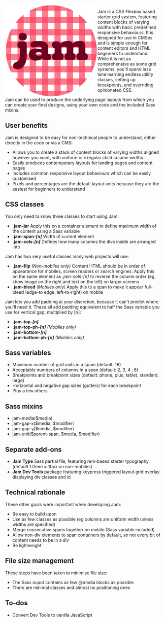 <img src="docs/images/jam-logo.png" width="300px" align="left" alt="Jam logo">



Jam is a CSS Flexbox based starter grid system, featuring content blocks of varying widths with basic predefined responsive behaviours. It is designed for use in CMSes and is simple enough for content editors and HTML beginners to understand. While it is not as comprehensive as some grid systems, you'll spend less time learning endless utility classes, setting up breakpoints, and overriding opinionated CSS.

Jam can be used to produce the underlying page layouts from which you can create your final designs, using your own code and the included Sass mixins.

## User benefits

Jam is designed to be easy for non-technical people to understand, either directly in the code or via a CMS:

- Allows you to create a stack of content blocks of varying widths aligned however you want, with uniform or irregular child column widths
- Easily produces contemporary layouts for landing pages and content pages
- Includes common responsive layout behaviours which can be easily customised
- Pixels and percentages are the default layout units because they are the easiest for beginners to understand

## CSS classes

You only need to know three classes to start using Jam:

- **.jam-jar** Apply this on a container element to define maximum width of the content using a Sass variable
- **.jam-span-*[n]*** Width of current element
- **.jam-cols-*[n]*** Defines how many columns the divs inside are arranged into

Jam has two very useful classes many web projects will use:

- **.jam-flip** *(Non-mobiles only)* Content HTML should be in order of appearance for mobiles, screen readers or search engines. Apply this on the same element as *.jam-cols-[n]* to reverse the column order (eg, show image on the right and text on the left) on larger screens
- **.jam-bleed** *(Mobiles only)* Apply this to a span to make it appear full-bleed (edge-to edge, left-to-right) on mobile

Jam lets you add padding at your discretion, because it can't predict where you'll need it. These all add padding equivalent to half the Sass variable you use for vertical gap, multiplied by [n]:

- **.jam-top-*[n]***
- **.jam-top-ph-*[n]*** *(Mobiles only)*
- **.jam-bottom-*[n]***
- **.jam-bottom-ph-*[n]*** *(Mobiles only)*

## Sass variables

- Maximum number of grid units in a spam (default: 18)
- Acceptable numbers of columns in a span (default: 2, 3, 4 , 6)
- Breakpoints and breakpoint sizes (default: phone, plus, tablet, standard, large)
- Horizontal and negative gap sizes (gutters) for each breakpoint
- Plus a few others

## Sass mixins

- jam-media($media)
- jam-gap-x($media, $modifier)
- jam-gap-y($media, $modifier)
- jam-unit($parent-span, $media, $modifier)

## Separate add-ons

- **Jam Type** Sass partial file, featuring rem-based starter typography (default 1.0rem = 10px on non-mobiles)
- **Jam Dev Tools** package featuring keypress triggered layout grid overlay displaying div classes and id

## Technical rationale

These other goals were important when developing Jam:

- Be easy to build upon
- Use as few classes as possible (eg columns are uniform width unless widths are specified)
- Merge consecutive spans together on mobile (Sass variable included)
- Allow non-div elements to span containers by default, so not every bit of content needs to be in a div
- Be lightweight

## File size management

These steps have been taken to minimise file size:

- The Sass ouput contains as few @media blocks as possible
- There are minimal classes and almost no positioning ones

## To-dos

- Convert Dev Tools to vanilla JavaScript